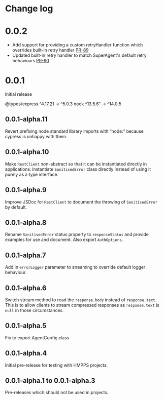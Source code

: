 # Change log

# 0.0.2
- Add support for providing a custom retryHandler function which overrides built-in retry handler [PR-89](https://github.com/ministryofjustice/hmpps-typescript-lib/pull/89)
- Updated built-in retry handler to match SuperAgent's default retry behaviours [PR-90](https://github.com/ministryofjustice/hmpps-typescript-lib/pull/90)

# 0.0.1

Initial release 

 @types/express  ^4.17.21 →  ^5.0.3
 nock            ^13.5.6" →  ^14.0.5

## 0.0.1-alpha.11

Revert prefixing node standard library imports with “node:” because cypress is unhappy with them.

## 0.0.1-alpha.10

Make `RestClient` non-abstract so that it can be instantiated directly in applications.
Instantiate `SanitisedError` class directly instead of using it purely as a type interface.

## 0.0.1-alpha.9

Improve JSDoc for `RestClient` to document the throwing of `SanitisedError` by default.

## 0.0.1-alpha.8

Rename `SanitisedError` status property to `responseStatus` and provide examples for use and document.
Also export `AuthOptions`.

## 0.0.1-alpha.7

Add in `errorLogger` parameter to streaming to override default logger behaviour.

## 0.0.1-alpha.6

Switch stream method to read the `response.body` instead of `response.text`. This is to allow clients to stream
compressed responses as `response.text` is `null` in those circumstances.

## 0.0.1-alpha.5

Fix to export AgentConfig class

## 0.0.1-alpha.4

Initial pre-release for testing with HMPPS projects.

## 0.0.1-alpha.1 to 0.0.1-alpha.3

Pre-releases which should not be used in projects.
